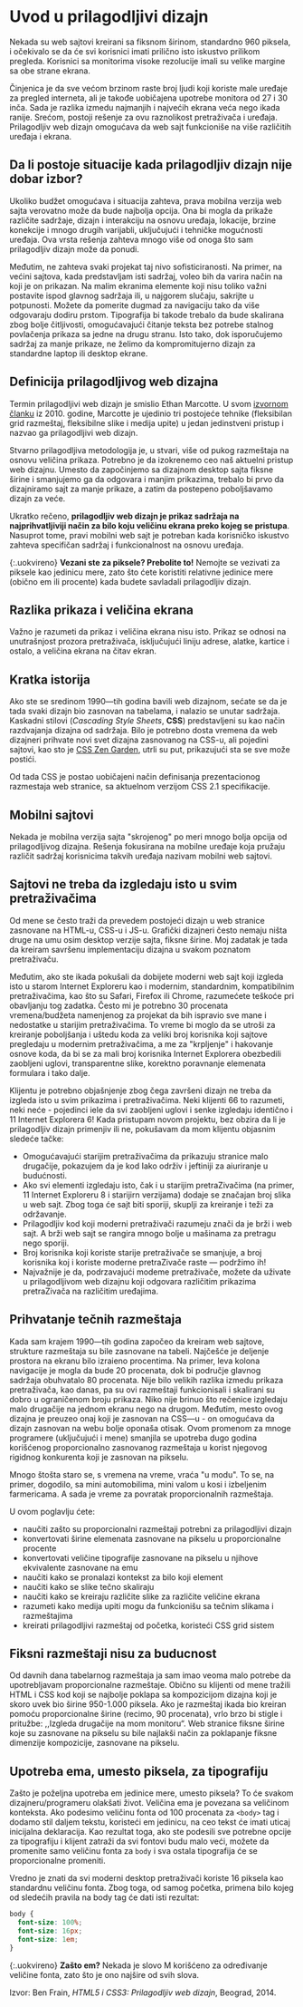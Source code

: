 # Uvod u prilagodljivi dizajn

Nekada su web sajtovi kreirani sa fiksnom širinom, standardno 960 piksela, i očekivalo se da će svi korisnici imati prilično isto iskustvo prilikom pregleda. Korisnici sa monitorima visoke rezolucije imali su velike margine sa obe strane ekrana.

Činjenica je da sve većom brzinom raste broj ljudi koji koriste male uređaje za pregled interneta, ali je takođe uobičajena upotrebe monitora od 27 i 30 inča. Sada je razlika izmedu najmanjih i najvećih ekrana veća nego ikada ranije. Srećom, postoji rešenje za ovu raznolikost pretraživača i uređaja. Prilagodljiv web dizajn omogućava da web sajt funkcioniše na više različitih uređaja i ekrana.

## Da li postoje situacije kada prilagodljiv dizajn nije dobar izbor?

Ukoliko budžet omogućava i situacija zahteva, prava mobilna verzija web sajta verovatno može da bude najbolja opcija. Ona bi mogla da prikaže različite sadržaje, dizajn i interakciju na osnovu uređaja, lokacije, brzine konekcije i mnogo drugih varijabli, uključujući i tehničke mogućnosti uređaja. Ova vrsta rešenja zahteva mnogo više od onoga što sam prilagodljiv dizajn može da ponudi.

Međutim, ne zahteva svaki projekat taj nivo sofisticiranosti. Na primer, na većini sajtova, kada predstavljam isti sadržaj, voleo bih da varira način na koji je on prikazan. Na malim ekranima elemente koji nisu toliko važni postavite ispod glavnog sadržaja ili, u najgorem slučaju, sakrijte u potpunosti. Možete da pomerite dugmad za navigaciju tako da više odgovaraju dodiru prstom. Tipografija bi takode trebalo da bude skalirana zbog bolje čitljivosti, omogućavajući čitanje teksta bez potrebe stalnog povlačenja prikaza sa jedne na drugu stranu. Isto tako, dok isporučujemo sadržaj za manje prikaze, ne želimo da kompromitujerno dizajn za standardne laptop ili desktop ekrane.

## Definicija prilagodljivog web dizajna

Termin prilagodljivi web dizajn je smislio Ethan Marcotte. U svom [izvornom članku](https://alistapart.com/article/responsive-web-design) iz 2010. godine, Marcotte je ujedinio tri postojeće tehnike (fleksibilan grid razmeštaj, fleksibilne slike i medija upite) u jedan jedinstveni pristup i nazvao ga prilagodljivi web dizajn.

Stvarno prilagodljiva metodologija je, u stvari, više od pukog razmeštaja na osnovu veličina prikaza. Potrebno je da izokrenemo ceo naš aktuelni pristup web dizajnu. Umesto da započinjemo sa dizajnom desktop sajta fiksne širine i smanjujemo ga da odgovara i manjim prikazima, trebalo bi prvo da dizajniramo sajt za manje prikaze, a zatim da postepeno poboljšavamo dizajn za veće.

Ukratko rečeno, **prilagodljiv web dizajn je prikaz sadržaja na najprihvatljiviji način za bilo koju veličinu ekrana preko kojeg se pristupa**. Nasuprot tome, pravi mobilni web sajt je potreban kada korisničko iskustvo zahteva specifičan sadržaj i funkcionalnost na osnovu uređaja.

{:.uokvireno}
**Vezani ste za piksele? Prebolite to!** Nemojte se vezivati za piksele kao jedinicu mere, zato što ćete koristiti relativne jedinice mere (obično em ili procente) kada budete savladali prilagodljiv dizajn.

## Razlika prikaza i veličina ekrana

Važno je razumeti da prikaz i veličina ekrana nisu isto. Prikaz se odnosi na unutrašnjost prozora pretraživača, isključujući liniju adrese, alatke, kartice i ostalo, a veličina ekrana na čitav ekran. 

## Kratka istorija

Ako ste se sredinom 1990—tih godina bavili web dizajnom, sećate se da je tada svaki dizajn bio zasnovan na tabelama, i nalazio se unutar sadržaja. Kaskadni stilovi (*Cascading Style Sheets*, **CSS**) predstavljeni su kao način razdvajanja dizajna od sadržaja. Bilo je potrebno dosta vremena da web dizajneri prihvate novi svet dizajna zasnovanog na CSS-u, ali pojedini sajtovi, kao sto je [CSS Zen Garden](http://www.csszengarden.com/), utrli su put, prikazujući sta se sve može postići.

Od tada CSS je postao uobičajeni način definisanja prezentacionog razmestaja web stranice, sa aktuelnom verzijom CSS 2.1 specifikacije.

## Mobilni sajtovi

Nekada je mobilna verzija sajta "skrojenog" po meri mnogo bolja opcija od prilagodljivog dizajna. Rešenja fokusirana na mobilne uređaje koja pružaju različit sadržaj korisnicima takvih uređaja nazivam mobilni web sajtovi.

## Sajtovi ne treba da izgledaju isto u svim pretraživačima

Od mene se često traži da prevedem postojeći dizajn u web stranice zasnovane na HTML-u, CSS-u i JS-u. Grafički dizajneri često nemaju ništa druge na umu osim desktop verzije sajta, fiksne širine. Moj zadatak je tada da kreiram savršenu implementaciju dizajna u svakom poznatom pretraživaču.

Međutim, ako ste ikada pokušali da dobijete moderni web sajt koji izgleda isto u starom Internet Exploreru kao i modernim, standardnim, kompatibilnim pretraživačima, kao što su Safari, Firefox ili Chrome, razumećete teškoće pri obavljanju tog zadatka. Često mi je potrebno 30 procenata vremena/budžeta namenjenog za projekat da bih ispravio sve mane i nedostatke u starijim pretraživačima. To vreme bi moglo da se utroši za kreiranje poboljšanja i uštedu koda za veliki broj korisnika koji sajtove pregledaju u modernim pretraživačima, a me za "krpljenje" i hakovanje osnove koda, da bi se za mali broj korisnika Internet Explorera obezbedili zaobljeni uglovi, transparentne slike, korektno poravnanje elemenata formulara i tako dalje.

Klijentu je potrebno objašnjenje zbog čega završeni dizajn ne treba da izgleda isto u svim prikazima i pretraživačima. Neki klijenti 66 to razumeti, neki neće - pojedinci iele da svi zaobljeni uglovi i senke izgledaju identično i 11 Internet Explorera 6! Kada pristupam novom projektu, bez obzira da li je prilagodljiv dizajn primenjiv ili ne, pokušavam da mom klijentu objasnim sledeće tačke:

- Omogućavajući starijim pretraživačima da prikazuju stranice malo drugačije, pokazujem da je kod Iako održiv i jeftiniji za aiuriranje u budućnosti.
- Ako svi elementi izgledaju isto, čak i u starijim pretraZivačima (na primer, 11 Internet Exploreru 8 i starijirn verzijama) dodaje se značajan broj slika u web sajt. Zbog toga će sajt biti sporiji, skuplji za kreiranje i teži za održavanje.
- Prilagodljiv kod koji moderni pretraživači razumeju znači da je brži i web sajt. A brži web sajt se rangira mnogo bolje u mašinama za pretragu nego sporiji.
- Broj korisnika koji koriste starije pretraživače se smanjuje, a broj korisnika koj i koriste moderne pretraZivače raste — podržimo ih!
- Najvažnije je da, podrzavajući modeme pretraživače, možete da uživate u prilagodljivom web dizajnu koji odgovara različitim prikazima pretraZivača na različitim uređajima.

## Prihvatanje tečnih razmeštaja

Kada sam krajem 1990—tih godina započeo da kreiram web sajtove, strukture razmeštaja su bile zasnovane na tabeli. Najčešće je deljenje prostora na ekranu bilo izraieno procentima. Na primer, leva kolona navigacije je mogla da bude 20 procenata, dok bi područje glavnog sadržaja obuhvatalo 80 procenata. Nije bilo velikih razlika izmedu prikaza pretraživača, kao danas, pa su ovi razmeštaji funkcionisali i skalirani su dobro u ograničenom broju prikaza. Niko nije brinuo što rečenice izgledaju malo drugačije na jednom ekranu nego na drugom. Međutim, mesto ovog dizajna je preuzeo onaj koji je zasnovan na CSS—u - on omogućava da dizajn zasnovan na webu bolje oponaša otisak. Ovom promenom za mnoge programere (uključujući i mene) smanjila se upotreba dugo godina korišćenog proporcionalno zasnovanog razmeštaja u korist njegovog rigidnog konkurenta koji je zasnovan na pikselu.

Mnogo štošta staro se, s vremena na vreme, vraća "u modu". To se, na primer, dogodilo, sa mini automobilima, mini valom u kosi i izbeljenim farmericama. A sada je vreme za povratak proporcionalnih razmeštaja.

U ovom poglavlju ćete:

- naučiti zašto su proporcionalni razmeštaji potrebni za prilagodljivi dizajn
- konvertovati širine elemenata zasnovane na pikselu u proporcionalne procente
- konvertovati veličine tipografije zasnovane na pikselu u njihove ekvivalente zasnovane na emu
- naučiti kako se pronalazi kontekst za bilo koji element
- naučiti kako se slike tečno skaliraju
- naučiti kako se kreiraju različite slike za različite veličine ekrana
- razumeti kako medija upiti mogu da funkcionišu sa tečnim slikama i razmeštajima
- kreirati prilagodljivi razmeštaj od početka, koristeći CSS grid sistem

## Fiksni razmeštaji nisu za buducnost

Od davnih dana tabelarnog razmeštaja ja sam imao veoma malo potrebe da upotrebljavam proporcionalne razmeštaje. Obično su klijenti od mene tražili HTML i CSS kod koji se najbolje poklapa sa kompozicijom dizajna koji je skoro uvek bio širine 950-1.000 piksela. Ako je razmeštaj ikada bio kreiran pomoću proporcionalne širine (recimo, 90 procenata), vrlo brzo bi stigle i pritužbe: ,,Izgleda drugačije na mom monitoru“. Web stranice fiksne širine koje su zasnovane na pikselu su bile najlakši način za poklapanje fiksne dimenzije kompozicije, zasnovane na pikselu.

## Upotreba ema, umesto piksela, za tipografiju

Zašto je poželjna upotreba em jedinice mere, umesto piksela? To će svakom dizajneru/programeru olakšati život. Veličina ema je povezana sa veličinom konteksta. Ako podesimo veličinu fonta od 100 procenata za `<body>` tag i dodamo stil daljem tekstu, koristeći em jedinicu, na ceo tekst će imati uticaj inicijalna deklaracija. Kao rezultat toga, ako ste podesili sve potrebne opcije za tipografiju i klijent zatraži da svi fontovi budu malo veći, možete da promenite samo veličinu fonta za `body` i sva ostala tipografija će se proporcionalne promeniti.

Vredno je znati da svi moderni desktop pretraživači koriste 16 piksela kao standardnu veličinu fonta. Zbog toga, od samog početka, primena bilo kojeg od sledećih pravila na body tag će dati isti rezultat:

```css
body {
  font-size: 100%;
  font-size: 16px;
  font-size: 1em;
}
```

{:.uokvireno}
**Zašto em?** Nekada je slovo M korišćeno za određivanje veličine fonta, zato što je ono najšire od svih slova.

Izvor: Ben Frain, *HTML5 i CSS3: Prilagodljiv web dizajn*, Beograd, 2014.
